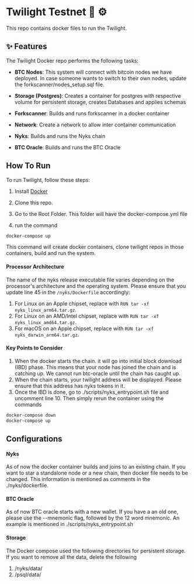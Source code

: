 # Twilight Testnet 🧪 ⚙️

This repo contains docker files to run the Twilight.

## ✨ Features

The Twilight Docker repo performs the following tasks:

- **BTC Nodes**: This system will connect with bitcoin nodes we have deployed. In case someone wants to switch to their own nodes, update the forkscanner/nodes_setup.sql file.

- **Storage (Postgres)**: Creates a container for postgres with respective volume for persistent storage, creates Databases and applies schemas

- **Forkscanner**: Builds and runs forkscanner in a docker container

- **Network**: Create a network to allow inter container communication

- **Nyks**: Builds and runs the Nyks chain

- **BTC Oracle**: Builds and runs the BTC Oracle 

##  How To Run

To run Twilight, follow these steps:

1. Install [Docker](https://www.docker.com/)

2. Clone this repo.

3. Go to the Root Folder. This folder will have the docker-compose.yml file

4. run the command

```bash
docker-compose up
```
This command will create docker containers, clone twilight repos in those containers, build and run the system.

#### Processor Architecture
The name of the nyks release executable file varies depending on the processor's architecture and the operating system. Please ensure that you update line 45 in the `/nyks/Dockerfile` accordingly:
1. For Linux on an Apple chipset, replace with `RUN tar -xf nyks_linux_arm64.tar.gz`.
2. For Linux on an AMD/Intel chipset, replace with `RUN tar -xf nyks_linux_amd64.tar.gz`.
3. For macOS on an Apple chipset, replace with `RUN tar -xf nyks_darwin_arm64.tar.gz`.

#### Key Points to Consider
1. When the docker starts the chain. it will go into initial block download (IBD) phase. This means that your node has joined the chain and is catching up. We cannot run btc-oracle until the chain has caught up.
2. When the chain starts, your twilight address will be displayed. Please ensure that this address has nyks tokens in it.
3. Once the IBD is done, go to ./scripts/nyks_entrypoint.sh file and uncomment line 10. Then simply rerun the container using the commands 
```bash
docker-compose down
docker-compose up
```


## Configurations

#### Nyks
As of now the docker container builds and joins to an existing chain. If you want to star a standalone node or a new chain, then docker file needs to be changed. This information is mentioned as comments in the ./nyks/dockerfile. 

#### BTC Oracle
As of now BTC oracle starts with a new wallet. If you have a an old one, please use the --mnemonic flag, followed by the 12 word mnemonic. An example is mentioned in ./scripts/nyks_entrypoint.sh

#### Storage
The Docker compose used the following directories for persistent storage. If you want to remove all the data, delete the following
1. /nyks/data/
2. /psql/data/
